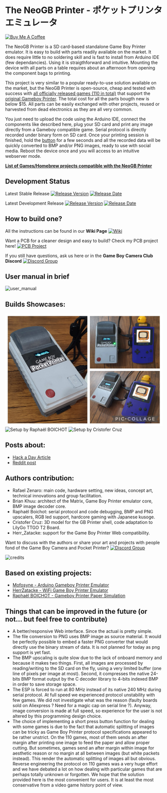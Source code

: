# The NeoGB Printer - ポケットプリンタエミュレータ

<a href="https://www.buymeacoffee.com/zenaro147" target="_blank"><img src="https://cdn.buymeacoffee.com/buttons/v2/default-yellow.png" alt="Buy Me A Coffee" style="height: 60px !important;width: 217px !important;" ></a>

The NeoGB Printer is a SD card-based standalone Game Boy Printer emulator. It is easy to build with parts readily available on the market. It does require little to no soldering skill and is fast to install from Arduino IDE (few dependancies). Using it is straigthforward and intuitive. Mounting the device with all parts on a table requires about an afternoon from opening the component bags to printing.

This project is very similar to a popular ready-to-use solution available on the market, but the NeoGB Printer is open-source, cheap and tested with success with [all officially released games (110 in total)](https://docs.google.com/spreadsheets/d/1RQeTHemyEQnWHbKEhUy16cPxR6vA3YfeBbyx2tIXWaU/edit#gid=0) that support the [original Gameboy Printer](https://en.wikipedia.org/wiki/Game_Boy_Printer). The total cost for all the parts bougth new is below $15. All parts can be easily exchanged with other projects, reused or harvested from dead electronics as they are all very common.

You just need to upload the code using the Arduino IDE, connect the components like described here, plug your SD card and print any image directly from a Gameboy compatible game. Serial protocol is directly recorded under binary form on SD card. Once your printing session is finished, hold the [button](https://github.com/zenaro147/NeoGB-Printer/wiki/Hardware-Setup#push-button) for a few seconds and all the recorded data will be quickly converted to BMP and/or PNG images, ready to use with social media. Reboot the device once and you will access to an intuitive webserver mode.

[**List of Games/Homebrew projects compatible with the NeoGB Printer**](https://github.com/zenaro147/NeoGB-Printer/wiki/Compatible-Games)

## Development Status
Latest Stable Release  [![Release Version](https://img.shields.io/github/v/release/zenaro147/NeoGB-Printer?style=plastic)](https://github.com/zenaro147/NeoGB-Printer/releases/latest/)  [![Release Date](https://img.shields.io/github/release-date/zenaro147/NeoGB-Printer?style=plastic)](https://github.com/zenaro147/NeoGB-Printer/releases/latest/)

Latest Development Release  [![Release Version](https://img.shields.io/github/release/zenaro147/NeoGB-Printer/all.svg?style=plastic)](https://github.com/zenaro147/NeoGB-Printer/releases/) [![Release Date](https://img.shields.io/github/release-date-pre/zenaro147/NeoGB-Printer.svg?style=plastic)](https://github.com/zenaro147/NeoGB-Printer/releases/) 

## How to build one?
All the instructions can be found in our **Wiki Page** [![Wiki](https://img.shields.io/badge/docs-on%20Wiki-lightgrey)](https://github.com/zenaro147/NeoGB-Printer/wiki)

Want a PCB for a cleaner design and easy to build? Check my PCB project here! [![PCB Project](https://img.shields.io/github/v/release/zenaro147/GBP-ESP32-PCB)](https://github.com/zenaro147/GBP-ESP32-PCB) 

If you still have questions, ask us here or in the **Game Boy Camera Club Discord** [![Discord Group](https://img.shields.io/badge/chat-on%20Discord-738ADB)](https://discord.gg/dKND7cFuqM)

## User manual in brief
![user_manual](/Supplementary_images/User_manual.png)

## Builds Showcases:
![My personal prototype build - zenaro147](/showcase/zenaro147.jpg)
![Setup by Raphaël BOICHOT](/showcase/RaphaelBOICHOT.jpg)
![Setup by Cristofer Cruz](/showcase/cristofercruz.jpg)

## Posts about:
* [Hack a Day Article](https://hackaday.com/2021/10/22/an-open-source-game-boy-printer-that-doesnt-print/)
* [Reddit post](https://www.reddit.com/r/Gameboy/comments/qdfoys/the_first_opensource_and_fully_standalone_game/)

## Authors contribution:
* Rafael Zenaro: main code, hardware setting, new ideas, concept art, technical innovations and group facilitation.
* Brian Khuu: architect of the Matrix, Game Boy Printer emulator core, BMP image decoder core.
* Raphaël Boichot: serial protocol and code debugging, BMP and PNG upscalers, RGB led support, hardcore gaming with Japanese kusoge.
* Cristofer Cruz: 3D model for the GB Printer shell,  code adaptation to LilyGo TTGO T2 Board.
* Herr_Zatacke: support for the Game Boy Printer Web compatibility.

Want to discuss with the authors or share your art and projects with people fond of the Game Boy Camera and Pocket Printer? [![Discord Group](https://img.shields.io/badge/chat-on%20Discord-738ADB)](https://discord.gg/dKND7cFuqM)

![credits](/Supplementary_images/credits.png)

## Based on existing projects:
* [Mofosyne - Arduino Gameboy Printer Emulator](https://github.com/mofosyne/arduino-gameboy-printer-emulator)
* [HerrZatacke - WiFi Game Boy Printer Emulator](https://github.com/HerrZatacke/wifi-gbp-emulator)
* [Raphaël BOICHOT - Gameboy Printer Paper Simulation](https://github.com/Raphael-Boichot/GameboyPrinterPaperSimulation)

## Things that can be improved in the future (or not... but feel free to contribute)
* A better/responsive Web interface. Since the actual is pretty simple.
* The file conversion to PNG uses BMP image as source material. It would be perfectly possible to embed a faster PNG converter that would directly use the binary stream of data. It is not planned for today as png support is yet fast.
* The BMP upscaling is quite slow due to the lack of onboard memory and because it makes two things. First, all images are processed by reading/writing to the SD card on the fly, using a very limited buffer (one line of pixels per image at most). Second, it compresses the native 24-bits BMP format output by the C decoder library to 4-bits indexed BMP in order to save storage space.
* The ESP is forced to run at 80 MHz instead of its native 240 MHz during serial protocol. At full speed we experienced protocol unstability with few games. We did not investigate what was the reason (faulty boards sold on Aliexpress ? Need for a magic cap on serial line ?). Anyway, image conversion is made at full speed, so experience for the user is not altered by this programming design choice.
* The choice of implementing a short press button function for dealing with some games is due to the fact that automatic splitting of images can be tricky as Game Boy Printer protocol specifications appeared to be rather unstrict. On the 110 games, most of them sends an after margin after printing one image to feed the paper and allow proper cutting. But sometimes, games send an after margin within image for aesthetic reason or no margin at all between images (but white packets instead). This render the automatic splitting of images all but obvious. Reverse engineering the protocol on 110 games was a very huge effort and we have debated a lot on how dealing with particular games that are perhaps totally unknown or forgotten. We hope that the solution provided here is the most convenient for users. It is at least the most conservative from a video game history point of view.
